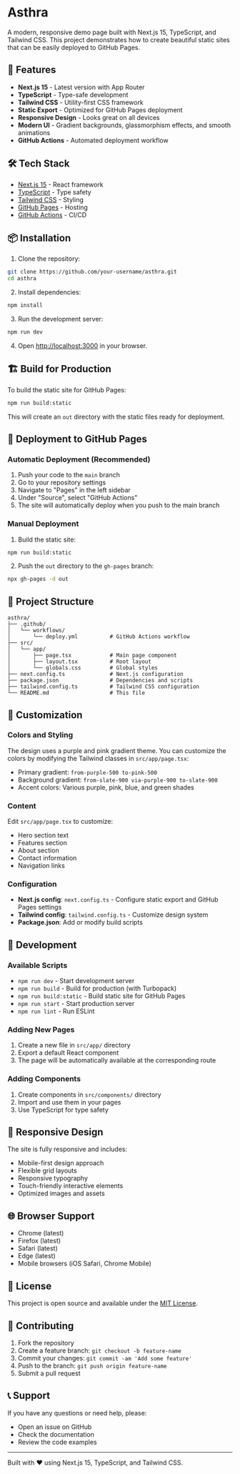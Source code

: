 # Asthra

A modern, responsive demo page built with Next.js 15, TypeScript, and Tailwind CSS. This project demonstrates how to create beautiful static sites that can be easily deployed to GitHub Pages.

## 🚀 Features

- **Next.js 15** - Latest version with App Router
- **TypeScript** - Type-safe development
- **Tailwind CSS** - Utility-first CSS framework
- **Static Export** - Optimized for GitHub Pages deployment
- **Responsive Design** - Looks great on all devices
- **Modern UI** - Gradient backgrounds, glassmorphism effects, and smooth animations
- **GitHub Actions** - Automated deployment workflow

## 🛠️ Tech Stack

- [Next.js 15](https://nextjs.org/) - React framework
- [TypeScript](https://www.typescriptlang.org/) - Type safety
- [Tailwind CSS](https://tailwindcss.com/) - Styling
- [GitHub Pages](https://pages.github.com/) - Hosting
- [GitHub Actions](https://github.com/features/actions) - CI/CD

## 📦 Installation

1. Clone the repository:
```bash
git clone https://github.com/your-username/asthra.git
cd asthra
```

2. Install dependencies:
```bash
npm install
```

3. Run the development server:
```bash
npm run dev
```

4. Open [http://localhost:3000](http://localhost:3000) in your browser.

## 🏗️ Build for Production

To build the static site for GitHub Pages:

```bash
npm run build:static
```

This will create an `out` directory with the static files ready for deployment.

## 🚀 Deployment to GitHub Pages

### Automatic Deployment (Recommended)

1. Push your code to the `main` branch
2. Go to your repository settings
3. Navigate to "Pages" in the left sidebar
4. Under "Source", select "GitHub Actions"
5. The site will automatically deploy when you push to the main branch

### Manual Deployment

1. Build the static site:
```bash
npm run build:static
```

2. Push the `out` directory to the `gh-pages` branch:
```bash
npx gh-pages -d out
```

## 📁 Project Structure

```
asthra/
├── .github/
│   └── workflows/
│       └── deploy.yml          # GitHub Actions workflow
├── src/
│   └── app/
│       ├── page.tsx            # Main page component
│       ├── layout.tsx          # Root layout
│       └── globals.css         # Global styles
├── next.config.ts              # Next.js configuration
├── package.json                # Dependencies and scripts
├── tailwind.config.ts          # Tailwind CSS configuration
└── README.md                   # This file
```

## 🎨 Customization

### Colors and Styling

The design uses a purple and pink gradient theme. You can customize the colors by modifying the Tailwind classes in `src/app/page.tsx`:

- Primary gradient: `from-purple-500 to-pink-500`
- Background gradient: `from-slate-900 via-purple-900 to-slate-900`
- Accent colors: Various purple, pink, blue, and green shades

### Content

Edit `src/app/page.tsx` to customize:
- Hero section text
- Features section
- About section
- Contact information
- Navigation links

### Configuration

- **Next.js config**: `next.config.ts` - Configure static export and GitHub Pages settings
- **Tailwind config**: `tailwind.config.ts` - Customize design system
- **Package.json**: Add or modify build scripts

## 🔧 Development

### Available Scripts

- `npm run dev` - Start development server
- `npm run build` - Build for production (with Turbopack)
- `npm run build:static` - Build static site for GitHub Pages
- `npm run start` - Start production server
- `npm run lint` - Run ESLint

### Adding New Pages

1. Create a new file in `src/app/` directory
2. Export a default React component
3. The page will be automatically available at the corresponding route

### Adding Components

1. Create components in `src/components/` directory
2. Import and use them in your pages
3. Use TypeScript for type safety

## 📱 Responsive Design

The site is fully responsive and includes:
- Mobile-first design approach
- Flexible grid layouts
- Responsive typography
- Touch-friendly interactive elements
- Optimized images and assets

## 🌐 Browser Support

- Chrome (latest)
- Firefox (latest)
- Safari (latest)
- Edge (latest)
- Mobile browsers (iOS Safari, Chrome Mobile)

## 📄 License

This project is open source and available under the [MIT License](LICENSE).

## 🤝 Contributing

1. Fork the repository
2. Create a feature branch: `git checkout -b feature-name`
3. Commit your changes: `git commit -am 'Add some feature'`
4. Push to the branch: `git push origin feature-name`
5. Submit a pull request

## 📞 Support

If you have any questions or need help, please:
- Open an issue on GitHub
- Check the documentation
- Review the code examples

---

Built with ❤️ using Next.js 15, TypeScript, and Tailwind CSS.